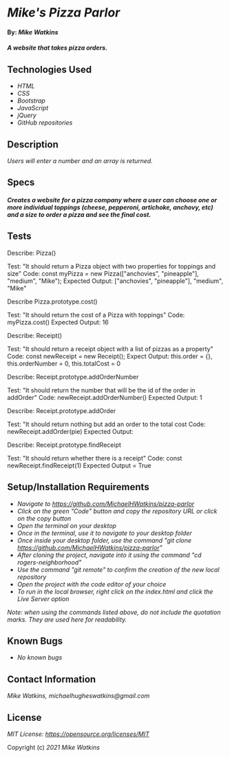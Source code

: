 # _Mike's Pizza Parlor_

#### By: _**Mike Watkins**_

#### _A website that takes pizza orders._

## Technologies Used

* _HTML_
* _CSS_
* _Bootstrap_
* _JavaScript_
* _jQuery_
* _GitHub repositories_

## Description

_Users will enter a number and an array is returned._

## Specs
#### _Creates a website for a pizza company where a user can choose one or more individual toppings (cheese, pepperoni, artichoke, anchovy, etc) and a size to order a pizza and see the final cost._


## Tests
Describe: Pizza()

Test: "It should return a Pizza object with two properties for toppings and size"
Code: const myPizza = new Pizza(["anchovies", "pineapple"], "medium", "Mike");
Expected Output: ["anchovies", "pineapple"], "medium", "Mike" 


Describe Pizza.prototype.cost()

Test: "It should return the cost of a Pizza with toppings"
Code: myPizza.cost()
Expected Output: 16

Describe: Receipt()

Test: "It should return a receipt object with a list of pizzas as a property"
Code: const newReceipt = new Receipt();
Expect Output: this.order = {}, this.orderNumber = 0, this.totalCost = 0

Describe: Receipt.prototype.addOrderNumber

Test: "It should return the number that will be the id of the order in addOrder"
Code: newReceipt.addOrderNumber()
Expected Output: 1

Describe: Receipt.prototype.addOrder

Test: "It should return nothing but add an order to the total cost
Code: newReceipt.addOrder(pie)
Expected Output: 

Describe: Receipt.prototype.findReceipt

Test: "It should return whether there is a receipt"
Code: const newReceipt.findReceipt(1)
Expected Output = True




## Setup/Installation Requirements

* _Navigate to https://github.com/MichaelHWatkins/pizza-parlor_
* _Click on the green "Code" button and copy the repository URL or click on the copy button_
* _Open the terminal on your desktop_
* _Once in the terminal, use it to navigate to your desktop folder_
* _Once inside your desktop folder, use the command "git clone https://github.com/MichaelHWatkins/pizza-parlor"_
* _After cloning the project, navigate into it using the command "cd rogers-neighborhood"_
* _Use the command "git remote" to confirm the creation of the new local repository_
* _Open the project with the code editor of your choice_
* _To run in the local browser, right click on the index.html and click the Live Server option_

_Note: when using the commands listed above, do not include the quotation marks. They are used here for readability._

## Known Bugs

* _No known bugs_

## Contact Information
_Mike Watkins, michaelhugheswatkins@gmail.com_


## License

_MIT License: https://opensource.org/licenses/MIT_

Copyright (c) _2021_ _Mike Watkins_